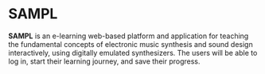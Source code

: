 # SAMPL

**SAMPL** is an e-learning web-based platform and application for teaching the fundamental concepts of electronic music synthesis and sound design interactively, using digitally emulated synthesizers. The users will be able to log in, start their learning journey, and save their progress.
